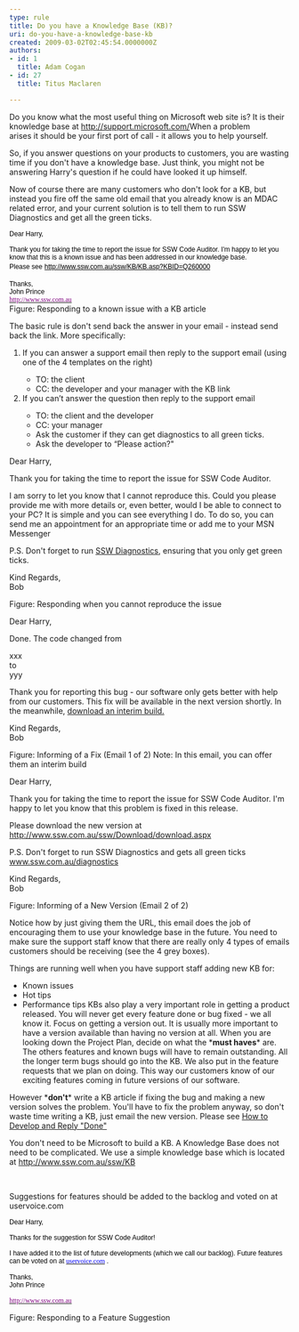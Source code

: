 ```yaml
---
type: rule
title: Do you have a Knowledge Base (KB)?
uri: do-you-have-a-knowledge-base-kb
created: 2009-03-02T02:45:54.0000000Z
authors:
- id: 1
  title: Adam Cogan
- id: 27
  title: Titus Maclaren

---
```




<span class='intro'> ​​Do you know what the most useful thing on Microsoft web site is? It is their knowledge base at 
<a class="external" href="http&#58;//support.microsoft.com/" target="_blank">http&#58;//support.microsoft.com/</a> 
​ When a problem arises&#160;it&#160;should be your&#160;first port of call - it allows&#160;you to help yourself. ​ </span>

<p>So, if you answer questions on your products to customers, you are wasting time if you don't have a knowledge base. Just think, you might not be answering Harry's question if he could have looked it up himself. </p>
<p>Now of course there are many customers who don't look for a KB, but instead you fire off the same old email that you already know is an MDAC related error, and your current solution is to tell them to run SSW Diagnostics and get all the green ticks. </p>
<div class="ms-rteCustom-GreyBox"><p><span lang="EN-US" style="color&#58;black;font-family&#58;verdana, sans-serif;font-size&#58;9pt;">Dear Harry,</span></p>
<div><span lang="EN-US" style="color&#58;black;font-family&#58;verdana, sans-serif;font-size&#58;9pt;">Thank you for taking the time to report the issue for SSW Code Auditor. I'm happy to let you know that this is a known issue and has been addressed in our knowledge base. </span></div>
<div><span lang="EN-US" style="color&#58;black;font-family&#58;verdana, sans-serif;font-size&#58;9pt;">Please see</span><span lang="EN-US"> <a href="http&#58;//www.ssw.com.au/ssw/KB/KB.asp?KBID=Q260000"><span style="color&#58;windowtext;font-family&#58;verdana, sans-serif;font-size&#58;9pt;text-decoration&#58;none;background&#58;#f5f5f5;">http&#58;//www.ssw.com.au/ssw/KB/KB.asp?KBID=Q260000</span></a></span></div>
<div><span lang="EN-US"></span>&#160;</div>
<div><span lang="EN-US" style="color&#58;black;font-family&#58;verdana, sans-serif;font-size&#58;9pt;">Thanks,<br>John Prince<br><a href="http&#58;//www.ssw.com.au/ssw/"><span style="color&#58;purple;"><font face="Tahoma">http&#58;//www.ssw.com.au</font></span></a></span></div></div>
<font class="ms-rteCustom-FigureGood">Figure&#58; Responding to a known issue with a KB article </font><p>The basic rule is don't send back the answer in your email - instead send back the link. More specifically&#58;</p>
<ol><li>If you can answer a support email then reply to the support email (using one of the 4 templates on the right) </li>
<ul><li>TO&#58; the client </li>
<li>CC&#58; the developer and your manager with the KB link </li></ul>
<li>If you can’t answer the question then reply to the support email </li>
<ul><li>TO&#58; the client and the developer </li>
<li>CC&#58; your manager </li>
<li>Ask the customer if they can get diagnostics to all green ticks. </li>
<li>Ask the developer to “Please action?&quot; </li></ul></ol>
<div class="ms-rteCustom-GreyBox"><p>Dear Harry,</p>
<p>Thank you for taking the time to report the issue for SSW Code Auditor.</p>
<p>I am sorry to let you know that I cannot reproduce this. Could you please provide me with&#160;more details or, even better, would I be able to connect to your PC? It is simple and you can see everything I do. To do so, you can send me an appointment for an appropriate time or add me to your MSN Messenger</p>
<p>P.S. Don't forget to run <a href="http&#58;//www.ssw.com.au/diagnostics">SSW Diagnostics</a>, ensuring that you only get green ticks.</p>
<p>Kind Regards, <br>Bob</p></div>
<font class="ms-rteCustom-FigureGood">Figure&#58; Responding when you cannot reproduce the issue </font><div class="ms-rteCustom-GreyBox"><p>Dear Harry,</p>
<p>Done. The code changed from</p>
<p>xxx<br>to<br>yyy</p>
<p>Thank you for reporting this bug - our software only gets better with help from our customers. This fix will be available in the next version shortly. In the meanwhile, <a href="http&#58;//www.ssw.com.au/">download an interim build.</a></p>
<p>Kind Regards,<br>Bob </p></div>
<font class="ms-rteCustom-FigureGood">Figure&#58; Informing of a Fix (Email 1 of 2) Note&#58; In this email, you can offer them an interim build</font> <div class="ms-rteCustom-GreyBox"><p>Dear Harry,</p>
<p>Thank you for taking the time to report the issue for SSW Code Auditor. I'm happy to let you know that this problem is fixed in this release.</p>
<p>Please download the new version at <a href="http&#58;//www.ssw.com.au/ssw/Download/download.aspx">http&#58;//www.ssw.com.au/ssw/Download/download.aspx</a></p>
<p>P.S. Don't forget to run SSW Diagnostics and gets all green ticks <a href="/Standards/Management/RulesToSuccessfulProjects/Pages/www.ssw.com.au/diagnostics">www.ssw.com.au/diagnostics</a></p>
<p>Kind Regards, <br>Bob</p></div>
<font class="ms-rteCustom-FigureGood">Figure&#58; Informing of a New Version (Email 2 of 2)</font> <p>Notice how by just giving them the URL, this email does the job of encouraging them to use your knowledge base in the future. You need to make sure the support staff know that there are really only 4 types of emails customers should be receiving (see the 4 grey boxes). </p>
<p>Things are running well when you have support staff adding new KB for&#58; </p>
<ul><li>Known issues </li>
<li>Hot tips </li>
<li>Performance tips KBs also play a very important role in getting a product released. You will never get every feature done or bug fixed - we all know it. Focus on getting a version out. It is usually more important to have a version available than having no version at all. When you are looking down the Project Plan, decide on what the *<strong>must haves</strong>* are. The others features and known bugs will have to remain outstanding. All the longer term bugs should go into the KB. We also put in the feature requests that we plan on doing. This way our customers know of our exciting features coming in future versions of our software. </li></ul>
<p>However&#160;*<strong>don't</strong>* write a KB article if fixing the bug and making a new version solves the problem. You'll have to fix the problem anyway, so don't waste time writing a KB, just email the new version. Please see <a href="http&#58;//www.ssw.com.au/ssw/extremeemails/default.aspx">How to Develop and Reply &quot;Done&quot;</a></p>
<p>You don't need to be Microsoft to build a KB. A Knowledge Base does not need to be complicated. We use a simple knowledge base which is located at <a href="http&#58;//www.ssw.com.au/ssw/KB">http&#58;//www.ssw.com.au/ssw/KB</a></p>
<p>&#160;</p>
<p>Suggestions for features should be added to the backlog and voted on at uservoice.com</p>
<div class="ssw-rteStyle-GreyBox"><p><a name="_GoBack"></a><span lang="EN-US" style="color&#58;black;font-family&#58;verdana, sans-serif;font-size&#58;9pt;">Dear Harry,</span></p>
<p><span lang="EN-US" style="color&#58;black;font-family&#58;verdana, sans-serif;font-size&#58;9pt;"><span lang="EN-US" style="color&#58;black;font-family&#58;verdana, sans-serif;font-size&#58;9pt;">Thanks for the suggestion for SSW Code Auditor!</span></span></p>
<p><span lang="EN-US" style="color&#58;black;font-family&#58;verdana, sans-serif;font-size&#58;9pt;">I have added it to the list of future developments (which we call our backlog).</span><span lang="EN-US" style="font-family&#58;verdana, sans-serif;font-size&#58;9pt;"> <span style="color&#58;black;">Future features can be voted on at <a href="http&#58;//uservoice.com/"><span><font color="#0000ff" face="Tahoma">uservoice.com</font></span></a> <img title="You are now leaving SSW" src="/_LAYOUTS/15/Images/SSW/external.gif" alt="" />.</span></span></p>
<p><span lang="EN-US" style="font-family&#58;verdana, sans-serif;font-size&#58;9pt;"><span style="color&#58;black;"><span lang="EN-US" style="color&#58;black;font-family&#58;verdana, sans-serif;font-size&#58;9pt;">Thanks,</span></span></span><span lang="EN-US" style="color&#58;black;font-family&#58;verdana, sans-serif;font-size&#58;9pt;"><br>John Prince</span></p>
<p><span lang="EN-US" style="color&#58;black;font-family&#58;verdana, sans-serif;font-size&#58;9pt;"><a href="http&#58;//www.ssw.com.au/ssw/"><span style="color&#58;purple;"><font face="Tahoma">http&#58;//www.ssw.com.au</font></span></a></span></p></div>
<span class="ssw-rteStyle-FigureGood">Figure&#58; Responding to a Feature Suggestion </span>


